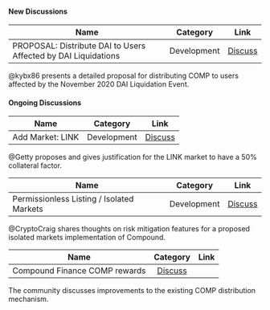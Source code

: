 #### New Discussions

| Name          | Category      | Link   |
| ------------- |:-------------:| :-----:|
| PROPOSAL: Distribute DAI to Users Affected by DAI Liquidations | Development | [Discuss](https://www.comp.xyz/t/proposal-distribute-dai-to-users-affected-by-dai-liquidations/2110) |

@kybx86 presents a detailed proposal for distributing COMP to users affected by the November 2020 DAI Liquidation Event.


#### Ongoing Discussions

| Name          | Category      | Link   |
| ------------- |:-------------:| :-----:|
| Add Market: LINK | Development | [Discuss](https://www.comp.xyz/t/add-market-link/1516/65) |

@Getty proposes and gives justification for the LINK market to have a 50% collateral factor. 

| Name          | Category      | Link   |
| ------------- |:-------------:| :-----:|
| Permissionless Listing / Isolated Markets | Development | [Discuss](https://www.comp.xyz/t/permissionless-listing-isolated-markets/1794/16) |

@CryptoCraig shares thoughts on risk mitigation features for a proposed isolated markets implementation of Compound.

| Name          | Category      | Link   |
| ------------- |:-------------:| :-----:|
| Compound Finance COMP rewards | [Discuss](https://www.comp.xyz/t/compound-finance-comp-rewards/2072/16) |

The community discusses improvements to the existing COMP distribution mechanism.
